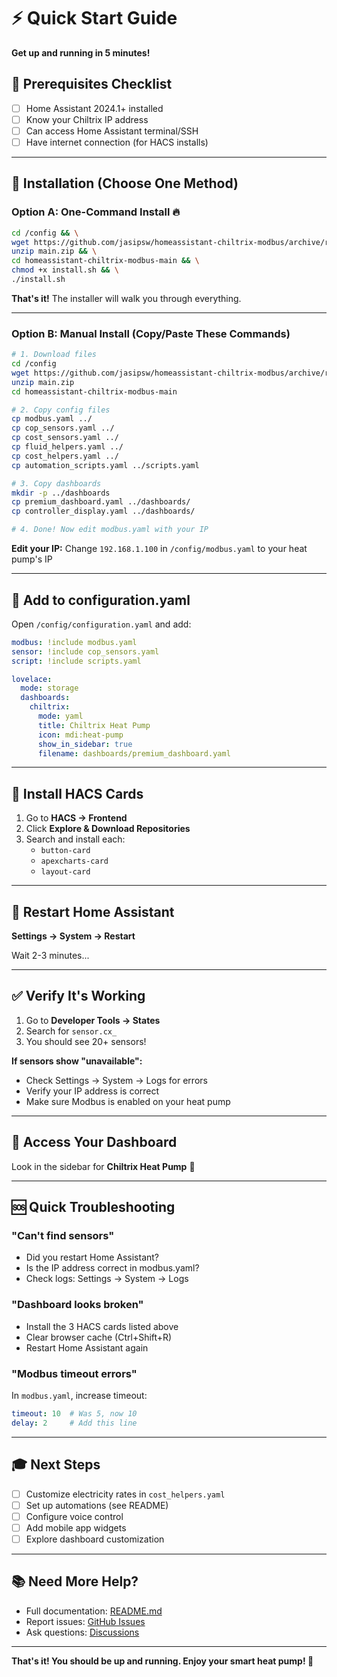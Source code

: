 # ⚡ Quick Start Guide

**Get up and running in 5 minutes!**

## 🎯 Prerequisites Checklist
- [ ] Home Assistant 2024.1+ installed
- [ ] Know your Chiltrix IP address
- [ ] Can access Home Assistant terminal/SSH
- [ ] Have internet connection (for HACS installs)

---

## 🚀 Installation (Choose One Method)

### Option A: One-Command Install 🔥

```bash
cd /config && \
wget https://github.com/jasipsw/homeassistant-chiltrix-modbus/archive/refs/heads/main.zip && \
unzip main.zip && \
cd homeassistant-chiltrix-modbus-main && \
chmod +x install.sh && \
./install.sh
```

**That's it!** The installer will walk you through everything.

---

### Option B: Manual Install (Copy/Paste These Commands)

```bash
# 1. Download files
cd /config
wget https://github.com/jasipsw/homeassistant-chiltrix-modbus/archive/refs/heads/main.zip
unzip main.zip
cd homeassistant-chiltrix-modbus-main

# 2. Copy config files
cp modbus.yaml ../
cp cop_sensors.yaml ../
cp cost_sensors.yaml ../
cp fluid_helpers.yaml ../
cp cost_helpers.yaml ../
cp automation_scripts.yaml ../scripts.yaml

# 3. Copy dashboards
mkdir -p ../dashboards
cp premium_dashboard.yaml ../dashboards/
cp controller_display.yaml ../dashboards/

# 4. Done! Now edit modbus.yaml with your IP
```

**Edit your IP:** Change `192.168.1.100` in `/config/modbus.yaml` to your heat pump's IP

---

## 📝 Add to configuration.yaml

Open `/config/configuration.yaml` and add:

```yaml
modbus: !include modbus.yaml
sensor: !include cop_sensors.yaml
script: !include scripts.yaml

lovelace:
  mode: storage
  dashboards:
    chiltrix:
      mode: yaml
      title: Chiltrix Heat Pump
      icon: mdi:heat-pump
      show_in_sidebar: true
      filename: dashboards/premium_dashboard.yaml
```

---

## 🎨 Install HACS Cards

1. Go to **HACS → Frontend**
2. Click **Explore & Download Repositories**
3. Search and install each:
   - `button-card`
   - `apexcharts-card`
   - `layout-card`

---

## 🔄 Restart Home Assistant

**Settings → System → Restart**

Wait 2-3 minutes...

---

## ✅ Verify It's Working

1. Go to **Developer Tools → States**
2. Search for `sensor.cx_`
3. You should see 20+ sensors!

**If sensors show "unavailable":**
- Check Settings → System → Logs for errors
- Verify your IP address is correct
- Make sure Modbus is enabled on your heat pump

---

## 🎉 Access Your Dashboard

Look in the sidebar for **Chiltrix Heat Pump** 🎯

---

## 🆘 Quick Troubleshooting

### "Can't find sensors"
- Did you restart Home Assistant?
- Is the IP address correct in modbus.yaml?
- Check logs: Settings → System → Logs

### "Dashboard looks broken"
- Install the 3 HACS cards listed above
- Clear browser cache (Ctrl+Shift+R)
- Restart Home Assistant again

### "Modbus timeout errors"
In `modbus.yaml`, increase timeout:
```yaml
timeout: 10  # Was 5, now 10
delay: 2     # Add this line
```

---

## 🎓 Next Steps

- [ ] Customize electricity rates in `cost_helpers.yaml`
- [ ] Set up automations (see README)
- [ ] Configure voice control
- [ ] Add mobile app widgets
- [ ] Explore dashboard customization

---

## 📚 Need More Help?

- Full documentation: [README.md](README.md)
- Report issues: [GitHub Issues](https://github.com/jasipsw/homeassistant-chiltrix-modbus/issues)
- Ask questions: [Discussions](https://github.com/jasipsw/homeassistant-chiltrix-modbus/discussions)

---

**That's it! You should be up and running. Enjoy your smart heat pump! 🎉**
